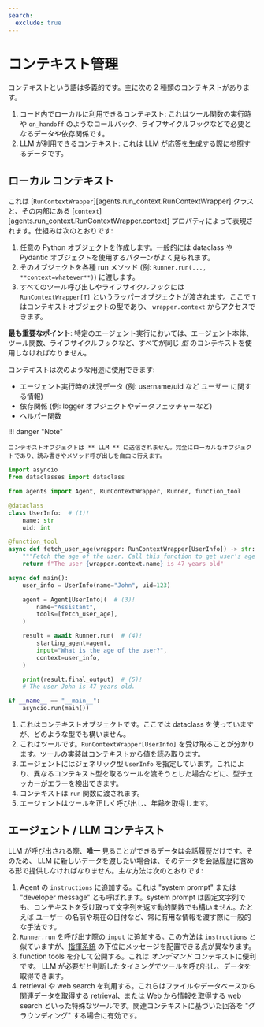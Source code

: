 ```yaml
---
search:
  exclude: true
---
```

# コンテキスト管理

コンテキストという語は多義的です。主に次の 2 種類のコンテキストがあります。

1. コード内でローカルに利用できるコンテキスト: これはツール関数の実行時や `on_handoff` のようなコールバック、ライフサイクルフックなどで必要となるデータや依存関係です。  
2. LLM が利用できるコンテキスト: これは LLM が応答を生成する際に参照するデータです。

## ローカル コンテキスト

これは [`RunContextWrapper`][agents.run_context.RunContextWrapper] クラスと、その内部にある [`context`][agents.run_context.RunContextWrapper.context] プロパティによって表現されます。仕組みは次のとおりです:

1. 任意の Python オブジェクトを作成します。一般的には dataclass や Pydantic オブジェクトを使用するパターンがよく見られます。  
2. そのオブジェクトを各種 run メソッド (例: `Runner.run(..., **context=whatever**)`) に渡します。  
3. すべてのツール呼び出しやライフサイクルフックには `RunContextWrapper[T]` というラッパーオブジェクトが渡されます。ここで `T` はコンテキストオブジェクトの型であり、 `wrapper.context` からアクセスできます。  

**最も重要なポイント**: 特定のエージェント実行においては、エージェント本体、ツール関数、ライフサイクルフックなど、すべてが同じ _型_ のコンテキストを使用しなければなりません。

コンテキストは次のような用途に使用できます:

- エージェント実行時の状況データ (例: username/uid など ユーザー に関する情報)  
- 依存関係 (例: logger オブジェクトやデータフェッチャーなど)  
- ヘルパー関数  

!!! danger "Note"

    コンテキストオブジェクトは ** LLM ** に送信されません。完全にローカルなオブジェクトであり、読み書きやメソッド呼び出しを自由に行えます。

```python
import asyncio
from dataclasses import dataclass

from agents import Agent, RunContextWrapper, Runner, function_tool

@dataclass
class UserInfo:  # (1)!
    name: str
    uid: int

@function_tool
async def fetch_user_age(wrapper: RunContextWrapper[UserInfo]) -> str:  # (2)!
    """Fetch the age of the user. Call this function to get user's age information."""
    return f"The user {wrapper.context.name} is 47 years old"

async def main():
    user_info = UserInfo(name="John", uid=123)

    agent = Agent[UserInfo](  # (3)!
        name="Assistant",
        tools=[fetch_user_age],
    )

    result = await Runner.run(  # (4)!
        starting_agent=agent,
        input="What is the age of the user?",
        context=user_info,
    )

    print(result.final_output)  # (5)!
    # The user John is 47 years old.

if __name__ == "__main__":
    asyncio.run(main())
```

1. これはコンテキストオブジェクトです。ここでは dataclass を使っていますが、どのような型でも構いません。  
2. これはツールです。`RunContextWrapper[UserInfo]` を受け取ることが分かります。ツールの実装はコンテキストから値を読み取ります。  
3. エージェントにはジェネリック型 `UserInfo` を指定しています。これにより、異なるコンテキスト型を取るツールを渡そうとした場合などに、型チェッカーがエラーを検出できます。  
4. コンテキストは `run` 関数に渡されます。  
5. エージェントはツールを正しく呼び出し、年齢を取得します。  

## エージェント / LLM コンテキスト

 LLM が呼び出される際、**唯一** 見ることができるデータは会話履歴だけです。そのため、 LLM に新しいデータを渡したい場合は、そのデータを会話履歴に含める形で提供しなければなりません。主な方法は次のとおりです:

1. Agent の `instructions` に追加する。これは "system prompt" または "developer message" とも呼ばれます。system prompt は固定文字列でも、コンテキストを受け取って文字列を返す動的関数でも構いません。たとえば ユーザー の名前や現在の日付など、常に有用な情報を渡す際に一般的な手法です。  
2. `Runner.run` を呼び出す際の `input` に追加する。この方法は `instructions` と似ていますが、[指揮系統](https://cdn.openai.com/spec/model-spec-2024-05-08.html#follow-the-chain-of-command) の下位にメッセージを配置できる点が異なります。  
3. function tools を介して公開する。これは _オンデマンド_ コンテキストに便利です。 LLM が必要だと判断したタイミングでツールを呼び出し、データを取得できます。  
4. retrieval や web search を利用する。これらはファイルやデータベースから関連データを取得する retrieval、または Web から情報を取得する web search といった特殊なツールです。関連コンテキストに基づいた回答を "グラウンディング" する場合に有効です。